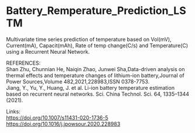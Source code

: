 # Battery_Remperature_Prediction_LSTM  
Multivariate time series prediction of temperature based on Vol(mV), Current(mA),	Capacit(mAh), Rate of temp change(C/s) and Temperature(C) using a Recurrent Neural Network.


REFERENCES:  
Shan Zhu, Chunnian He, Naiqin Zhao, Junwei Sha,Data-driven analysis on thermal effects and temperature changes of lithium-ion battery,Journal of Power Sources,Volume 482,2021,228983,ISSN 0378-7753.  
Jiang, Y., Yu, Y., Huang, J. et al. Li-ion battery temperature estimation based on recurrent neural networks. Sci. China Technol. Sci. 64, 1335–1344 (2021).  

Links:  
https://doi.org/10.1007/s11431-020-1736-5  
https://doi.org/10.1016/j.jpowsour.2020.228983  
